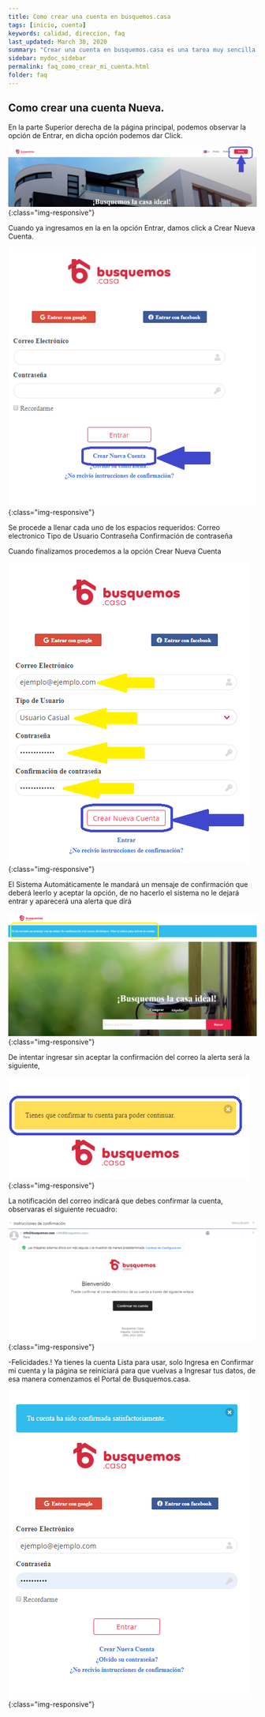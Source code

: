 ```yaml
---
title: Como crear una cuenta en busquemos.casa
tags: [inicio, cuenta]
keywords: calidad, direccion, faq
last_updated: March 30, 2020
summary: "Crear una cuenta en busquemos.casa es una tarea muy sencilla. En tres pasos rapidos puede estar utilizando el sitio."
sidebar: mydoc_sidebar
permalink: faq_como_crear_mi_cuenta.html
folder: faq
---
```


## Como crear una cuenta Nueva.


En la parte Superior derecha de la página principal, podemos observar la opción de Entrar, en dicha opción podemos dar Click.


![image-title-here](/images/faq/nueva_cuenta_01.png){:class="img-responsive"}


 Cuando ya ingresamos en la en la opción Entrar, damos click a Crear Nueva Cuenta.

![image-title-here](/images/faq/nueva_cuenta_02.png){:class="img-responsive"}


Se procede a llenar cada uno de los espacios requeridos:
Correo electronico
Tipo de Usuario
Contraseña
Confirmación de contraseña

Cuando finalizamos procedemos a la opción Crear Nueva Cuenta 


![image-title-here](/images/faq/nueva_cuenta_03.png){:class="img-responsive"}


El Sistema Automáticamente le mandará un mensaje de confirmación que deberá leerlo y aceptar la opción, de no hacerlo el sistema no le dejará entrar y aparecerá una alerta que dirá 


![image-title-here](/images/faq/nueva_cuenta_04.png){:class="img-responsive"}


 De intentar ingresar sin aceptar la confirmación del correo la alerta será la siguiente, 


![image-title-here](/images/faq/nueva_cuenta_05.png){:class="img-responsive"}


  La notificación del correo indicará que debes confirmar la cuenta, observaras el siguiente recuadro:

![image-title-here](/images/faq/nueva_cuenta_06.png){:class="img-responsive"}

-Felicidades.! 
Ya tienes la cuenta Lista para usar, solo Ingresa en Confirmar mi cuenta y la página se reiniciará para que vuelvas a Ingresar tus datos, de esa manera comenzamos el Portal de Busquemos.casa.
                                   
![image-title-here](/images/faq/nueva_cuenta_07.png){:class="img-responsive"}
